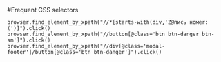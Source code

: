 #Frequent CSS selectors
    
    
    browser.find_element_by_xpath("//*[starts-with(div,'Z@пись номеr: (')]").click()
    browser.find_element_by_xpath("//button[@class='btn btn-danger btn-sm']").click()
    browser.find_element_by_xpath("//div[@class='modal-footer']/button[@class='btn btn-danger']").click() 
